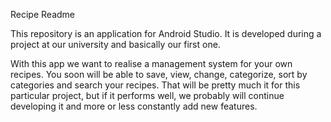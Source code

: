Recipe Readme

This repository is an application for Android Studio. It is developed during a project at our
university and basically our first one.

With this app we want to realise a management system for your own recipes. You soon will be able
to save, view, change, categorize, sort by categories and search your recipes.
That will be pretty much it for this particular project, but if it performs well, we probably will
continue developing it and more or less constantly add new features.
